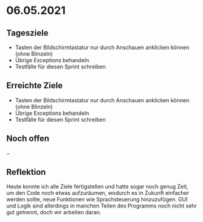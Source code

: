 # 06.05.2021

## Tagesziele
* Tasten der Bildschirmtastatur nur durch Anschauen anklicken können (ohne Blinzeln)
* Übrige Exceptions behandeln
* Testfälle für diesen Sprint schreiben

## Erreichte Ziele
* Tasten der Bildschirmtastatur nur durch Anschauen anklicken können (ohne Blinzeln)
* Übrige Exceptions behandeln
* Testfälle für diesen Sprint schreiben

## Noch offen
&minus;

## Reflektion
Heute konnte ich alle Ziele fertigstellen und hatte sogar noch genug Zeit, um den
Code noch etwas aufzuräumen, wodurch es in Zukunft einfacher werden sollte, neue
Funktionen wie Sprachsteuerung hinzuzufügen. GUI und Logik sind allerdings in
manchen Teilen des Programms noch nicht sehr gut getrennt, doch wir arbeiten
daran.